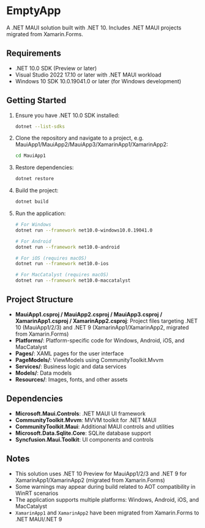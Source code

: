 # EmptyApp

A .NET MAUI solution built with .NET 10. Includes .NET MAUI projects migrated from Xamarin.Forms.

## Requirements

- .NET 10.0 SDK (Preview or later)
- Visual Studio 2022 17.10 or later with .NET MAUI workload
- Windows 10 SDK 10.0.19041.0 or later (for Windows development)

## Getting Started

1. Ensure you have .NET 10.0 SDK installed:
   ```bash
   dotnet --list-sdks
   ```

2. Clone the repository and navigate to a project, e.g. MauiApp1/MauiApp2/MauiApp3/XamarinApp1/XamarinApp2:
   ```bash
   cd MauiApp1
   ```

3. Restore dependencies:
   ```bash
   dotnet restore
   ```

4. Build the project:
   ```bash
   dotnet build
   ```

5. Run the application:
   ```bash
   # For Windows
   dotnet run --framework net10.0-windows10.0.19041.0
   
   # For Android
   dotnet run --framework net10.0-android
   
   # For iOS (requires macOS)
   dotnet run --framework net10.0-ios
   
   # For MacCatalyst (requires macOS)
   dotnet run --framework net10.0-maccatalyst
   ```

## Project Structure

- **MauiApp1.csproj / MauiApp2.csproj / MauiApp3.csproj / XamarinApp1.csproj / XamarinApp2.csproj**: Project files targeting .NET 10 (MauiApp1/2/3) and .NET 9 (XamarinApp1/XamarinApp2, migrated from Xamarin.Forms)
- **Platforms/**: Platform-specific code for Windows, Android, iOS, and MacCatalyst
- **Pages/**: XAML pages for the user interface
- **PageModels/**: ViewModels using CommunityToolkit.Mvvm
- **Services/**: Business logic and data services
- **Models/**: Data models
- **Resources/**: Images, fonts, and other assets

## Dependencies

- **Microsoft.Maui.Controls**: .NET MAUI UI framework
- **CommunityToolkit.Mvvm**: MVVM toolkit for .NET MAUI
- **CommunityToolkit.Maui**: Additional MAUI controls and utilities
- **Microsoft.Data.Sqlite.Core**: SQLite database support
- **Syncfusion.Maui.Toolkit**: UI components and controls

## Notes

- This solution uses .NET 10 Preview for MauiApp1/2/3 and .NET 9 for XamarinApp1/XamarinApp2 (migrated from Xamarin.Forms)
- Some warnings may appear during build related to AOT compatibility in WinRT scenarios
- The application supports multiple platforms: Windows, Android, iOS, and MacCatalyst
- `XamarinApp1` and `XamarinApp2` have been migrated from Xamarin.Forms to .NET MAUI/.NET 9
